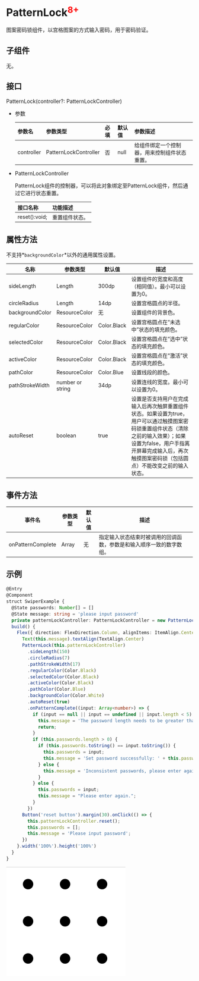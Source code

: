 # PatternLock<font color=ff0000><sup>8+</sup></font>

图案密码锁组件，以宫格图案的方式输入密码，用于密码验证。

## 子组件

无。

##  接口

PatternLock(controller?: PatternLockController)

- 参数

  | 参数名     | 参数类型              | 必填 | 默认值 | 参数描述                                     |
  | ---------- | --------------------- | ---- | ------ | -------------------------------------------- |
  | controller | PatternLockController | 否   | null   | 给组件绑定一个控制器，用来控制组件状态重置。 |

- PatternLockController

  PatternLock组件的控制器，可以将此对象绑定至PatternLock组件，然后通过它进行状态重置。

  | 接口名称      | 功能描述       |
  | ------------- | -------------- |
  | reset():void; | 重置组件状态。 |

## 属性方法

不支持*`backgroundColor`*以外的通用属性设置。

| 名称            | 参数类型         | 默认值      | 描述                                                         |
| --------------- | ---------------- | ----------- | ------------------------------------------------------------ |
| sideLength      | Length           | 300dp       | 设置组件的宽度和高度（相同值）。最小可以设置为0。            |
| circleRadius    | Length           | 14dp        | 设置宫格圆点的半径。                                         |
| backgroundColor | ResourceColor    | 无          | 设置组件的背景色。                                           |
| regularColor    | ResourceColor    | Color.Black | 设置宫格圆点在“未选中”状态的填充颜色。                       |
| selectedColor   | ResourceColor    | Color.Black | 设置宫格圆点在“选中”状态的填充颜色。                         |
| activeColor     | ResourceColor    | Color.Black | 设置宫格圆点在“激活”状态的填充颜色。                         |
| pathColor       | ResourceColor    | Color.Blue  | 设置线段的颜色。                                             |
| pathStrokeWidth | number or string | 34dp        | 设置连线的宽度。最小可以设置为0。                            |
| autoReset       | boolean          | true        | 设置是否支持用户在完成输入后再次触屏重置组件状态。如果设置为true，用户可以通过触摸图案密码锁重置组件状态（清除之前的输入效果）；如果设置为false，用户手指离开屏幕完成输入后，再次触摸图案密码锁（包括圆点）不能改变之前的输入状态。 |

## 事件方法

| 事件名            | 参数类型      | 默认值 | 描述                                                         |
| -------------------------------------------------------- | ------------- | ------ | ------------------------------------------------------------ |
| onPatternComplete | Array<number> | 无     | 指定输入状态结束时被调用的回调函数，参数是和输入顺序一致的数字数组。 |

##  示例

```typescript
@Entry
@Component
struct SwiperExample {
  @State passwords: Number[] = []
  @State message: string = 'please input password'
  private patternLockController: PatternLockController = new PatternLockController()
  build() {
    Flex({ direction: FlexDirection.Column, alignItems: ItemAlign.Center, justifyContent: FlexAlign.Center }) {
      Text(this.message).textAlign(TextAlign.Center)
      PatternLock(this.patternLockController)
        .sideLength(150)
        .circleRadius(7)
        .pathStrokeWidth(17)
        .regularColor(Color.Black)
        .selectedColor(Color.Black)
        .activeColor(Color.Black)
        .pathColor(Color.Blue)
        .backgroundColor(Color.White)
        .autoReset(true)
        .onPatternComplete((input: Array<number>) => {
          if (input == null || input == undefined || input.length < 5) {
            this.message = 'The password length needs to be greater than 5.';
            return;
          }
          if (this.passwords.length > 0) {
            if (this.passwords.toString() == input.toString()) {
              this.passwords = input;
              this.message = 'Set password successfully: ' + this.passwords.toString();
            } else {
              this.message = 'Inconsistent passwords, please enter again.';
            }
          } else {
            this.passwords = input;
            this.message = "Please enter again.";
          }
        })
      Button('reset button').margin(30).onClick(() => {
        this.patternLockController.reset();
        this.passwords = [];
        this.message = 'Please input password';
      })
    }.width('100%').height('100%')
  }
}
```

![](.\figures\patternlock.gif)

